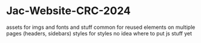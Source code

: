 # Jac-Website-CRC-2024

assets for imgs and fonts and stuff
common for reused elements on multiple pages (headers, sidebars)
styles for styles
no idea where to put js stuff yet